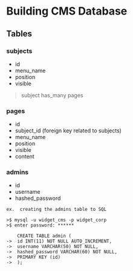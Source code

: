 # Building CMS Database

## Tables

### subjects
- id
- menu_name
- position
- visible

> subject has_many pages

### pages
- id
- subject_id (foreign key related to subjects)
- menu_name
- position
- visible
- content

### admins
- id
- username
- hashed_password


```
ex.  creating the admins table to SQL

>$ mysql -u widget_cms -p widget_corp
>$ enter password: ******

	CREATE TABLE admin (
->  id INT(11) NOT NULL AUTO_INCREMENT,
->  username VARCHAR(50) NOT NULL,
->  hashed_password VARCHAR(60) NOT NULL,
->  PRIMARY KEY (id)
->	);


```